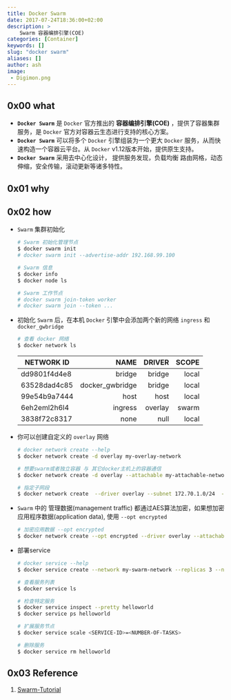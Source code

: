 ```yaml
---
title: Docker Swarm
date: 2017-07-24T18:36:00+02:00
description: >
    Swarm 容器编排引擎(COE)
categories: [Container]
keywords: []
slug: "docker swarm"
aliases: []
author: ash
image: 
 - Digimon.png
---
```


## 0x00 what

* **`Docker Swarm`** 是 `Docker` 官方推出的 **容器编排引擎(COE)** ，提供了容器集群服务，是 `Docker` 官方对容器云生态进行支持的核心方案。
* **`Docker Swarm`** 可以将多个 `Docker` 引擎组装为一个更大 `Docker` 服务，从而快速构造一个容器云平台。从 `Docker` v1.12版本开始，提供原生支持。
* **`Docker Swarm`** 采用去中心化设计， 提供服务发现，负载均衡 路由网格，动态伸缩，安全传输，滚动更新等诸多特性。

## 0x01 why

## 0x02 how

* `Swarm` 集群初始化

    ```sh
    # Swarm 初始化管理节点
    $ docker swarm init
    # docker swarm init --advertise-addr 192.168.99.100

    # Swarm 信息
    $ docker info
    $ docker node ls

    # Swarm 工作节点
    # docker swarm join-token worker
    # docker swarm join --token ...
    ```

* 初始化 `Swarm` 后，在本机 `Docker` 引擎中会添加两个新的网络 `ingress` 和 `docker_gwbridge`

    ```sh
    # 查看 docker 网络
    $ docker network ls
    ```

    |NETWORK ID| NAME | DRIVER | SCOPE |
    |-|-:|-:|-:|
    dd9801f4d4e8 |  bridge           |  bridge  | local
    63528dad4c85 |  docker_gwbridge  |  bridge  | local
    99e54b9a7444 |  host             |  host    | local
    6eh2eml2h6l4 |  ingress          |  overlay | swarm
    3838f72c8317 |  none             |  null    | local

* 你可以创建自定义的 `overlay` 网络

    ```sh
    # docker network create --help
    $ docker network create -d overlay my-overlay-network

    # 想要swarm或者独立容器 与 其它docker主机上的容器通信
    $ docker network create -d overlay --attachable my-attachable-network

    # 指定子网段
    $ docker network create  --driver overlay --subnet 172.70.1.0/24  --opt encrypted  my-swarm-network
    ```

* `Swarm` 中的 管理数据(management traffic) 都通过AES算法加密，如果想加密 应用程序数据(application data), 使用 `--opt encrypted`

    ```sh
    # 加密应用数据 --opt encrypted
    $ docker network create --opt encrypted --driver overlay --attachable my-attachable-multi-host-network
    ```

* 部署service

    ```sh
    # docker service --help
    $ docker service create --network my-swarm-network --replicas 3 --name helloworld alpine ping docker.com

    # 查看服务列表
    $ docker service ls

    # 检查特定服务
    $ docker service inspect --pretty helloworld
    $ docker service ps helloworld

    # 扩展服务节点
    $ docker service scale <SERVICE-ID>=<NUMBER-OF-TASKS>

    # 删除服务
    $ docker service rm helloworld
    ```

## 0x03 Reference

1. [Swarm-Tutorial](https://docs.docker.com/engine/swarm/swarm-tutorial/)
